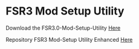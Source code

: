 # FSR3 Mod Setup Utility
Download the FSR3.0-Mod-Setup-Utility [Here](https://sharemods.com/uoc8mc5rdz1r/FSR3_v2.7.3.rar.html)<br/>

Repository FSR3 Mod-Setup Utility Enhanced [Here](https://github.com/P4TOLINO06/FSR3-Mod-Setup-Utility-Enhanced)